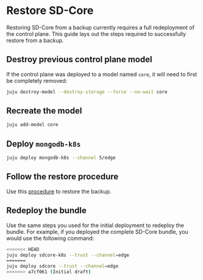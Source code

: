 # Restore SD-Core

Restoring SD-Core from a backup currently requires a full redeployment of the
control plane. This guide lays out the steps required to successfully restore
from a backup.

## Destroy previous control plane model

If the control plane was deployed to a model named `core`, it will need to
first be completely removed:

```bash
juju destroy-model --destroy-storage --force --no-wait core
```

## Recreate the model

```bash
juju add-model core
```

## Deploy `mongodb-k8s`

```bash
juju deploy mongodb-k8s --channel 5/edge
```

## Follow the restore procedure

Use this [procedure](https://charmhub.io/mongodb-k8s/docs/h-migrate-cluster-via-restore?channel=5/edge)
to restore the backup.

## Redeploy the bundle

Use the same steps you used for the initial deployment to redeploy the bundle.
For example, if you deployed the complete SD-Core bundle, you would use the
following command:

```bash
<<<<<<< HEAD
juju deploy sdcore-k8s --trust --channel=edge
=======
juju deploy sdcore --trust --channel=edge
>>>>>>> a7cf061 (Initial draft)
```
